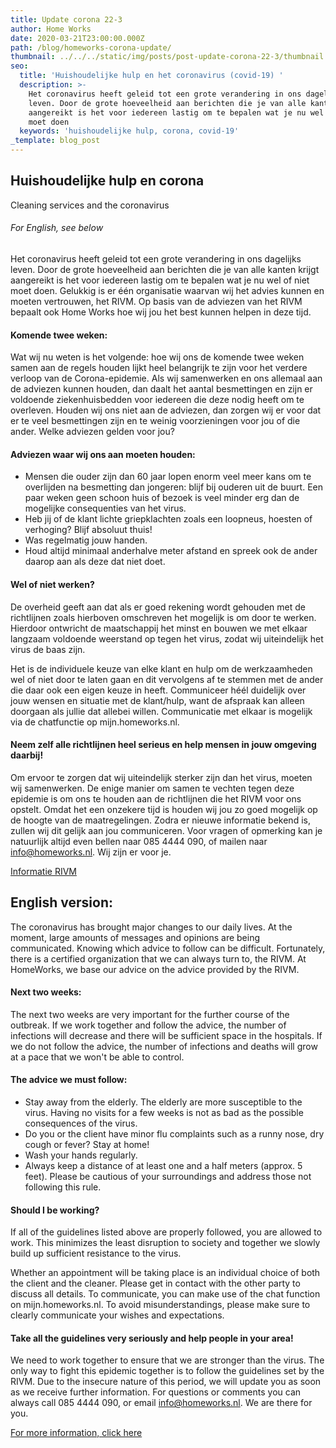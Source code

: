 ```yaml
---
title: Update corona 22-3
author: Home Works
date: 2020-03-21T23:00:00.000Z
path: /blog/homeworks-corona-update/
thumbnail: ../../../static/img/posts/post-update-corona-22-3/thumbnail.jpg
seo:
  title: 'Huishoudelijke hulp en het coronavirus (covid-19) '
  description: >-
    Het coronavirus heeft geleid tot een grote verandering in ons dagelijks
    leven. Door de grote hoeveelheid aan berichten die je van alle kanten krijgt
    aangereikt is het voor iedereen lastig om te bepalen wat je nu wel of niet
    moet doen
  keywords: 'huishoudelijke hulp, corona, covid-19'
_template: blog_post
---
```




## Huishoudelijke hulp en corona

Cleaning services and the coronavirus

###### For English, see below

Het coronavirus heeft geleid tot een grote verandering in ons dagelijks leven. Door de grote hoeveelheid aan berichten die je van alle kanten krijgt aangereikt is het voor iedereen lastig om te bepalen wat je nu wel of niet moet doen. Gelukkig is er één organisatie waarvan wij het advies kunnen en moeten vertrouwen, het RIVM. Op basis van de adviezen van het RIVM bepaalt ook Home Works hoe wij jou het best kunnen helpen in deze tijd.

#### Komende twee weken:

Wat wij nu weten is het volgende: hoe wij ons de komende twee weken samen aan de regels houden lijkt heel belangrijk te zijn voor het verdere verloop van de Corona-epidemie. Als wij samenwerken en ons allemaal aan de adviezen kunnen houden, dan daalt het aantal besmettingen en zijn er voldoende ziekenhuisbedden voor iedereen die deze nodig heeft om te overleven. Houden wij ons niet aan de adviezen, dan zorgen wij er voor dat er te veel besmettingen zijn en te weinig voorzieningen voor jou of die ander. Welke adviezen gelden voor jou?

#### Adviezen waar wij ons aan moeten houden:

* Mensen die ouder zijn dan 60 jaar lopen enorm veel meer kans om te overlijden na besmetting dan jongeren: blijf bij ouderen uit de buurt. Een paar weken geen schoon huis of bezoek is veel minder erg dan de mogelijke consequenties van het virus.
* Heb jij of de klant lichte griepklachten zoals een loopneus, hoesten of verhoging? Blijf absoluut thuis!
* Was regelmatig jouw handen.
* Houd altijd minimaal anderhalve meter afstand en spreek ook de ander daarop aan als deze dat niet doet.

#### Wel of niet werken?

De overheid geeft aan dat als er goed rekening wordt gehouden met de richtlijnen zoals hierboven omschreven het mogelijk is om door te werken. Hierdoor ontwricht de maatschappij het minst en bouwen we met elkaar langzaam voldoende weerstand op tegen het virus, zodat wij uiteindelijk het virus de baas zijn.

Het is de individuele keuze van elke klant en hulp om de werkzaamheden wel of niet door te laten gaan en dit vervolgens af te stemmen met de ander die daar ook een eigen keuze in heeft. Communiceer héél duidelijk over jouw wensen en situatie met de klant/hulp, want de afspraak kan alleen doorgaan als jullie dat allebei willen. Communicatie met elkaar is mogelijk via de chatfunctie op mijn.homeworks.nl.

#### Neem zelf alle richtlijnen heel serieus en help mensen in jouw omgeving daarbij!

Om ervoor te zorgen dat wij uiteindelijk sterker zijn dan het virus, moeten wij samenwerken. De enige manier om samen te vechten tegen deze epidemie is om ons te houden aan de richtlijnen die het RIVM voor ons opstelt. Omdat het een onzekere tijd is houden wij jou zo goed mogelijk op de hoogte van de maatregelingen. Zodra er nieuwe informatie bekend is, zullen wij dit gelijk aan jou communiceren. Voor vragen of opmerking kan je natuurlijk altijd even bellen naar 085 4444 090, of mailen naar [info@homeworks.nl](mailto:info@homeworks.nl). Wij zijn er voor je.

[Informatie RIVM](https://www.rijksoverheid.nl/onderwerpen/coronavirus-covid-19/veelgestelde-vragen-over-de-aanpak-van-het-nieuwe-coronavirus-in-nederland)

## English version:

The coronavirus has brought major changes to our daily lives. At the moment, large amounts of messages and opinions are being communicated. Knowing which advice to follow can be difficult. Fortunately, there is a certified organization that we can always turn to, the RIVM. At HomeWorks, we base our advice on the advice provided by the RIVM.

#### Next two weeks:

The next two weeks are very important for the further course of the outbreak. If we work together and follow the advice, the number of infections will decrease and there will be sufficient space in the hospitals. If we do not follow the advice,  the number of infections and deaths will grow at a pace that we won't be able to control.

#### The advice we must follow:

* Stay away from the elderly. The elderly are more susceptible to the virus. Having no visits for a few weeks is not as bad as the possible consequences of the virus.
* Do you or the client have minor flu complaints such as a runny nose, dry cough or fever? Stay at home!
* Wash your hands regularly.
* Always keep a distance of at least one and a half meters
  (approx. 5 feet). Please be cautious of your surroundings and address those not following this rule.

#### Should I be working?

If all of the guidelines listed above are properly followed, you are allowed to work. This minimizes the least disruption to society and together we slowly build up sufficient resistance to the virus.

Whether an appointment will be taking place is an individual choice of both the client and the cleaner. Please get in contact with the other party to discuss all details. To communicate, you can make use of the chat function on mijn.homeworks.nl. To avoid misunderstandings, please make sure to clearly communicate your wishes and expectations.

#### Take all the guidelines very seriously and help people in your area!

We need to work together to ensure that we are stronger than the virus. The only way to fight this epidemic together is to follow the guidelines set by the RIVM. Due to the insecure nature of this period, we will update you as soon as we receive further information. For questions or comments you can always call 085 4444 090, or email info@homeworks.nl. We are there for you.

[For more information, click here](https://www.rijksoverheid.nl/onderwerpen/coronavirus-covid-19/veelgestelde-vragen-over-de-aanpak-van-het-nieuwe-coronavirus-in-nederland "For more information, click here")
